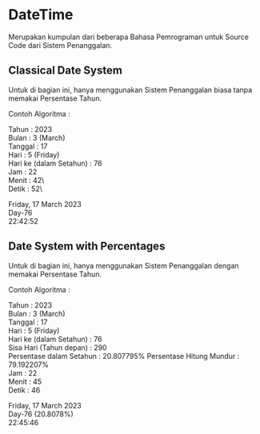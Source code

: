 # DateTime

Merupakan kumpulan dari beberapa Bahasa Pemrograman untuk Source Code dari Sistem Penanggalan.

## Classical Date System

Untuk di bagian ini, hanya menggunakan Sistem Penanggalan biasa tanpa memakai Persentase Tahun.

Contoh Algoritma :

Tahun : 2023\
Bulan : 3 (March)\
Tanggal : 17\
Hari : 5 (Friday)\
Hari ke (dalam Setahun) : 76 \
Jam : 22\
Menit : 42\  
Detik : 52\

Friday, 17 March 2023\
Day-76\
22:42:52

## Date System with Percentages

Untuk di bagian ini, hanya menggunakan Sistem Penanggalan dengan memakai Persentase Tahun.

Contoh Algoritma :

Tahun : 2023\
Bulan : 3 (March)\
Tanggal : 17\
Hari : 5 (Friday)\
Hari ke (dalam Setahun) : 76\
Sisa Hari (Tahun depan) : 290\
Persentase dalam Setahun : 20.807795%
Persentase Hitung Mundur : 79.192207%\
Jam : 22\
Menit : 45\
Detik : 46

Friday, 17 March 2023\
Day-76 (20.8078%)\
22:45:46
